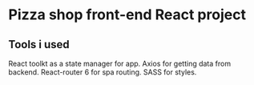 # Pizza shop front-end React project 


## Tools i used

React toolkt as a state manager for app. 
Axios for getting data from backend.
React-router 6 for spa routing. 
SASS for styles.
